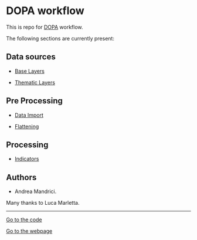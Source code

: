 # DOPA workflow

This is repo for [DOPA](https://dopa.jrc.ec.europa.eu/en) workflow.

The following sections are currently present:

## Data sources

+  [Base Layers](./sources/Base_Layers.md)

+  [Thematic Layers](./sources/Thematic_Layers.md)

## Pre Processing

+  [Data Import](.import/) 

+  [Flattening](./flattening/)

## Processing

+  [Indicators](./processing/)

## Authors

*  Andrea Mandrici.

Many thanks to Luca Marletta. 

____

[Go to the code](https://github.com/andreamandrici/dopa_workflow)

[Go to the webpage](https://andreamandrici.github.io/dopa_workflow/)


